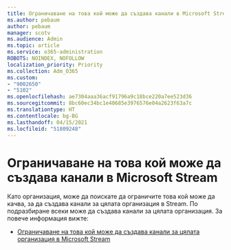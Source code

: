 ```yaml
---
title: Ограничаване на това кой може да създава канали в Microsoft Stream
ms.author: pebaum
author: pebaum
manager: scotv
ms.audience: Admin
ms.topic: article
ms.service: o365-administration
ROBOTS: NOINDEX, NOFOLLOW
localization_priority: Priority
ms.collection: Adm_O365
ms.custom:
- "9002650"
- "5102"
ms.openlocfilehash: ae7304aaa36acf91796a9c18bce220a7ee523d36
ms.sourcegitcommit: 8bc60ec34bc1e40685e3976576e04a2623f63a7c
ms.translationtype: HT
ms.contentlocale: bg-BG
ms.lasthandoff: 04/15/2021
ms.locfileid: "51809248"
---
```

# <a name="restrict-who-can-create-channels-in-microsoft-stream"></a>Ограничаване на това кой може да създава канали в Microsoft Stream

Като организация, може да поискате да ограничите това кой може да качва, за да създава канали за цялата организация в Stream. По подразбиране всеки може да създава канали за цялата организация. За повече информация вижте:

- [Ограничаване на това кой може да създава канали за цялата организация в Microsoft Stream](https://docs.microsoft.com/stream/restrict-companywide-channels)

